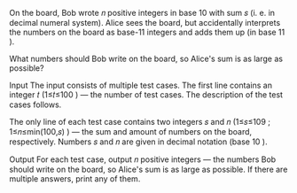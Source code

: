 On the board, Bob wrote 𝑛
 positive integers in base 10
 with sum 𝑠
 (i. e. in decimal numeral system). Alice sees the board, but accidentally interprets the numbers on the board as base-11
 integers and adds them up (in base 11
).

What numbers should Bob write on the board, so Alice's sum is as large as possible?

Input
The input consists of multiple test cases. The first line contains an integer 𝑡
 (1≤𝑡≤100
) — the number of test cases. The description of the test cases follows.

The only line of each test case contains two integers 𝑠
 and 𝑛
 (1≤𝑠≤109
; 1≤𝑛≤min(100,𝑠)
) — the sum and amount of numbers on the board, respectively. Numbers 𝑠
 and 𝑛
 are given in decimal notation (base 10
).

Output
For each test case, output 𝑛
 positive integers — the numbers Bob should write on the board, so Alice's sum is as large as possible. If there are multiple answers, print any of them.
